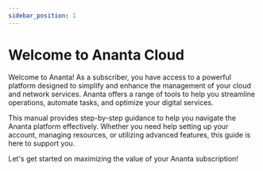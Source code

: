 ```yaml
---
sidebar_position: 1
---
```

# Welcome to Ananta Cloud

Welcome to Ananta! As a subscriber, you have access to a powerful platform designed to simplify and enhance the management of your cloud and network services. Ananta offers a range of tools to help you streamline operations, automate tasks, and optimize your digital services.

This manual provides step-by-step guidance to help you navigate the Ananta platform effectively. Whether you need help setting up your account, managing resources, or utilizing advanced features, this guide is here to support you.

Let's get started on maximizing the value of your Ananta subscription!


